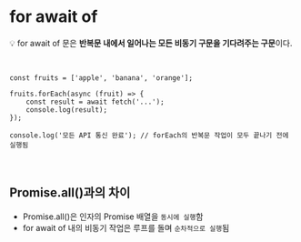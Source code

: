 # for await of

💡 for await of 문은 **반복문 내에서 일어나는 모든 비동기 구문을 기다려주는 구문**이다.

<br/>

```tsx
const fruits = ['apple', 'banana', 'orange'];

fruits.forEach(async (fruit) => {
	const result = await fetch('...');
	console.log(result);
});

console.log('모든 API 통신 완료'); // forEach의 반복문 작업이 모두 끝나기 전에 실행됨
```

<br/>

## Promise.all()과의 차이

- Promise.all()은 인자의 Promise 배열을 `동시에 실행`함
- for await of 내의 비동기 작업은 루프를 돌며 `순차적으로 실행`됨
